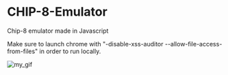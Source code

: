 # CHIP-8-Emulator
Chip-8 emulator made in Javascript

Make sure to launch chrome with "-disable-xss-auditor --allow-file-access-from-files" in order to run locally.

![my_gif](https://github.com/ezion2/CHIP-8-Emulator/assets/99609015/da93da19-9666-462f-bbad-834661da49cd)

